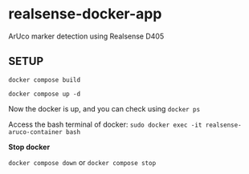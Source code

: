 # realsense-docker-app
ArUco marker detection using Realsense D405

## SETUP

`docker compose build`

`docker compose up -d`

Now the docker is up, and you can check using `docker ps`

Access the bash terminal of docker: `sudo docker exec -it realsense-aruco-container bash`

**Stop docker**

`docker compose down` or `docker compose stop`


